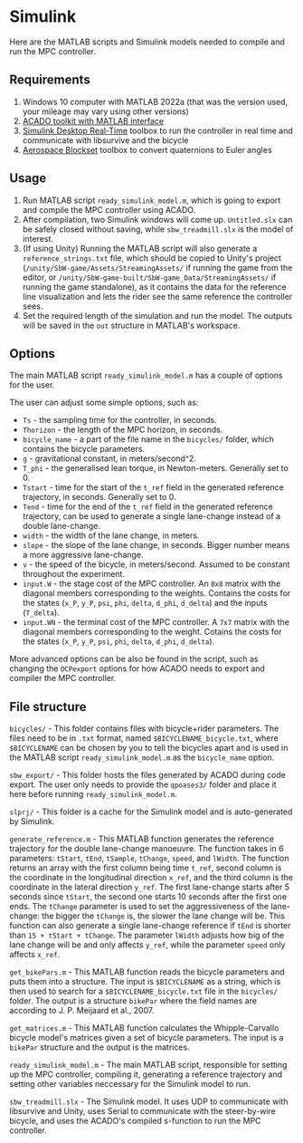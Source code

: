 # Simulink

Here are the MATLAB scripts and Simulink models needed to compile and run the MPC controller.

## Requirements
1. Windows 10 computer with MATLAB 2022a (that was the version used, your mileage may vary using other versions)
2. [ACADO toolkit with MATLAB interface](https://acado.github.io/matlab_overview.html)
3. [Simulink Desktop Real-Time](https://nl.mathworks.com/products/simulink-desktop-real-time.html) toolbox to run the controller in real time and communicate with libsurvive and the bicycle
4. [Aerospace Blockset](https://nl.mathworks.com/products/aerospace-blockset.html) toolbox to convert quaternions to Euler angles

## Usage
1. Run MATLAB script `ready_simulink_model.m`, which is going to export and compile the MPC controller using ACADO.
2. After compilation, two Simulink windows will come up. `Untitled.slx` can be safely closed without saving, while `sbw_treadmill.slx` is the model of interest.
3. (If using Unity) Running the MATLAB script will also generate a `reference_strings.txt` file, which should be copied to Unity's project (`/unity/SbW-game/Assets/StreamingAssets/` if running the game from the editor, or `/unity/SbW-game-built/SbW-game_Data/StreamingAssets/` if running the game standalone),  as it contains the data for the reference line visualization and lets the rider see the same reference the controller sees.
4. Set the required length of the simulation and run the model. The outputs will be saved in the `out` structure in MATLAB's workspace.

## Options
The main MATLAB script `ready_simulink_model.m` has a couple of options for the user.

The user can adjust some simple options, such as:
- `Ts` - the sampling time for the controller, in seconds.
- `Thorizon` - the length of the MPC horizon, in seconds.
- `bicycle_name` - a part of the file name in the `bicycles/` folder, which contains the bicycle parameters.
- `g` - gravitational constant, in meters/second^2.
- `T_phi` - the generalised lean torque, in Newton-meters. Generally set to 0.
- `Tstart` - time for the start of the `t_ref` field in the generated reference trajectory, in seconds. Generally set to 0.
- `Tend` - time for the end of the `t_ref` field in the generated reference trajectory, can be used to generate a single lane-change instead of a double lane-change.
- `width` - the width of the lane change, in meters.
- `slope` - the slope of the lane change, in seconds. Bigger number means a more aggressive lane-change.
- `v` - the speed of the bicycle, in meters/second. Assumed to be constant throughout the experiment.
- `input.W` - the stage cost of the MPC controller. An `8x8` matrix with the diagonal members corresponding to the weights. Contains the costs for the states (`x_P`, `y_P`, `psi`, `phi`, `delta`, `d_phi`, `d_delta`) and the inputs (`T_delta`).
- `input.WN` - the terminal cost of the MPC controller. A `7x7` matrix with the diagonal members corresponding to the weight. Cotains the costs for the states (`x_P`, `y_P`, `psi`, `phi`, `delta`, `d_phi`, `d_delta`).

More advanced options can be also be found in the script, such as changing the `OCPexport` options for how ACADO needs to export and compiler the MPC controller.

## File structure
`bicycles/` - This folder contains files with bicycle+rider parameters. The files need to be in `.txt` format, named `$BICYCLENAME_bicycle.txt`, where `$BICYCLENAME` can be chosen by you to tell the bicycles apart and is used in the MATLAB script `ready_simulink_model.m` as the `bicycle_name` option.

`sbw_export/` - This folder hosts the files generated by ACADO during code export. The user only needs to provide the `qpoases3/` folder and place it here before running `ready_simulink_model.m`.

`slprj/` - This folder is a cache for the Simulink model and is auto-generated by Simulink.

`generate_reference.m` - This MATLAB function generates the reference trajectory for the double lane-change manoeuvre. The function takes in 6 parameters: `tStart`, `tEnd`, `tSample`, `tChange`, `speed`, and `lWidth`. The function returns an array with the first column being time `t_ref`, second column is the coordinate in the longitudinal direction `x_ref`, and the third column is the coordinate in the lateral direction `y_ref`. The first lane-change starts after 5 seconds since `tStart`, the second one starts 10 seconds after the first one ends. The `tChange` parameter is used to set the aggressiveness of the lane-change: the bigger the `tChange` is, the slower the lane change will be. This function can also generate a single lane-change reference if `tEnd` is shorter than `15 + tStart + tChange`. The parameter `lWidth` adjusts how big of the lane change will be and only affects `y_ref`, while the parameter `speed` only affects `x_ref`.

`get_bikePars.m` - This MATLAB function reads the bicycle parameters and puts them into a structure. The input is `$BICYCLENAME` as a string, which is then used to search for a `$BICYCLENAME_bicycle.txt` file in the `bicycles/` folder. The output is a structure `bikePar` where the field names are according to J. P. Meijaard et al., 2007.

`get_matrices.m` - This MATLAB function calculates the Whipple-Carvallo bicycle model's matrices given a set of bicycle parameters. The input is a `bikePar` structure and the output is the matrices.

`ready_simulink_model.m` - The main MATLAB script, responsible for setting up the MPC controller, compiling it, generating a reference trajectory and setting other variables neccessary for the Simulink model to run.

`sbw_treadmill.slx` - The Simulink model. It uses UDP to communicate with libsurvive and Unity, uses Serial to communicate with the steer-by-wire bicycle, and uses the ACADO's compiled s-function to run the MPC controller.
